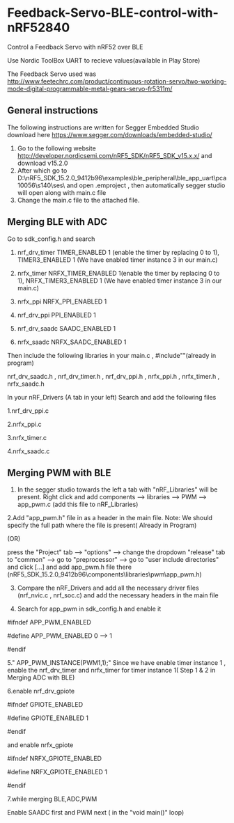 # Feedback-Servo-BLE-control-with-nRF52840
Control a Feedback Servo with nRF52 over BLE

Use Nordic ToolBox UART to recieve values(available in Play Store)

The Feedback Servo used was http://www.feetechrc.com/product/continuous-rotation-servo/two-working-mode-digital-programmable-metal-gears-servo-fr5311m/

## General instructions
The following instructions are written for Segger Embedded Studio download here https://www.segger.com/downloads/embedded-studio/
1. Go to the following website http://developer.nordicsemi.com/nRF5_SDK/nRF5_SDK_v15.x.x/ and download v15.2.0 
2. After which go to D:\nRF5_SDK_15.2.0_9412b96\examples\ble_peripheral\ble_app_uart\pca10056\s140\ses\ and open .emproject , then automatically segger studio will open along with main.c file
3. Change the main.c file to the attached file.

## Merging BLE with ADC
Go to sdk_config.h and search 

1. nrf_drv_timer   TIMER_ENABLED 1 (enable the timer by replacing 0 to 1),
                   TIMER3_ENABLED 1 (We have enabled timer instance 3 in our main.c)


2. nrfx_timer      NRFX_TIMER_ENABLED 1(enable the timer by replacing 0 to 1),
                   NRFX_TIMER3_ENABLED 1 (We have enabled timer instance 3 in our main.c)


3. nrfx_ppi        NRFX_PPI_ENABLED 1


4. nrf_drv_ppi     PPI_ENABLED 1


5. nrf_drv_saadc   SAADC_ENABLED 1


6. nrfx_saadc      NRFX_SAADC_ENABLED 1


Then include the following libraries in your main.c , #include""(already in program)

nrf_drv_saadc.h , nrf_drv_timer.h , nrf_drv_ppi.h , nrfx_ppi.h , nrfx_timer.h , nrfx_saadc.h


In your nRF_Drivers (A tab in your left)
Search and add the following files 

1.nrf_drv_ppi.c

2.nrfx_ppi.c

3.nrfx_timer.c

4.nrfx_saadc.c

## Merging PWM with BLE

1. In the segger studio towards the left a tab with "nRF_Libraries" will be present. Right click and add components --> libraries --> PWM --> app_pwm.c (add this file to nRF_Libraries)


2.Add "app_pwm.h" file in as a header in the main file. Note: We should specify the full path where the file is present( Already in Program)

(OR) 

press the "Project" tab --> "options" --> change the dropdown "release" tab to "common" --> go to "preprocessor" --> go to "user include directories" and click [...] and add app_pwm.h file there (nRF5_SDK_15.2.0_9412b96\components\libraries\pwm\app_pwm.h)


3. Compare the nRF_Drivers and add all the necessary driver files (nrf_nvic.c , nrf_soc.c) and add the necessary headers in the main file


4. Search for app_pwm in sdk_config.h and enable it
 

#ifndef APP_PWM_ENABLED

#define APP_PWM_ENABLED 0 --> 1

#endif


5." APP_PWM_INSTANCE(PWM1,1);"  Since we have enable timer instance 1 , enable the nrf_drv_timer and nrfx_timer for timer instance 1( Step 1 & 2 in Merging ADC with BLE)


6.enable nrf_drv_gpiote 


#ifndef GPIOTE_ENABLED

#define GPIOTE_ENABLED 1

#endif


and enable nrfx_gpiote


#ifndef NRFX_GPIOTE_ENABLED

#define NRFX_GPIOTE_ENABLED 1

#endif


7.while merging BLE,ADC,PWM


Enable SAADC first and PWM next ( in the "void main()" loop)
